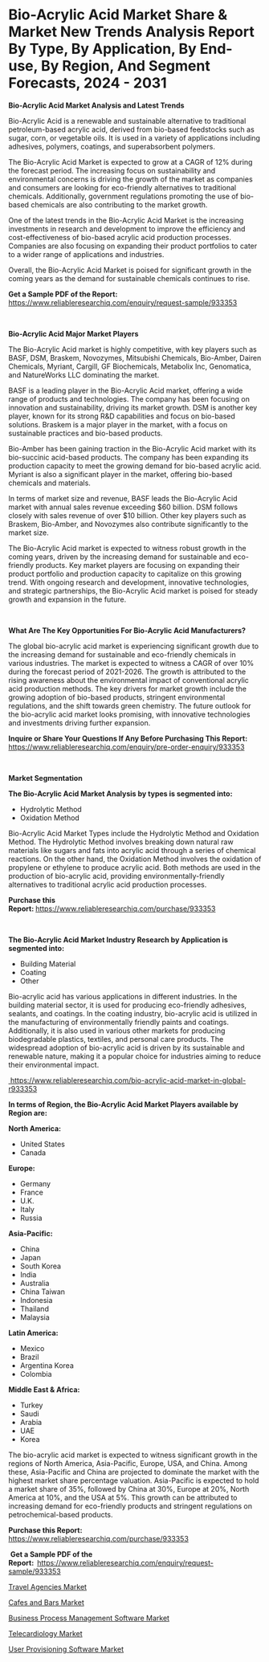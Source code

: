 <p><h1>Bio-Acrylic Acid Market Share & Market New Trends Analysis Report By Type, By Application, By End-use, By Region, And Segment Forecasts, 2024 - 2031</h1></p><p><strong>Bio-Acrylic Acid Market Analysis and Latest Trends</strong></p>
<p><p>Bio-Acrylic Acid is a renewable and sustainable alternative to traditional petroleum-based acrylic acid, derived from bio-based feedstocks such as sugar, corn, or vegetable oils. It is used in a variety of applications including adhesives, polymers, coatings, and superabsorbent polymers.</p><p>The Bio-Acrylic Acid Market is expected to grow at a CAGR of 12% during the forecast period. The increasing focus on sustainability and environmental concerns is driving the growth of the market as companies and consumers are looking for eco-friendly alternatives to traditional chemicals. Additionally, government regulations promoting the use of bio-based chemicals are also contributing to the market growth.</p><p>One of the latest trends in the Bio-Acrylic Acid Market is the increasing investments in research and development to improve the efficiency and cost-effectiveness of bio-based acrylic acid production processes. Companies are also focusing on expanding their product portfolios to cater to a wider range of applications and industries.</p><p>Overall, the Bio-Acrylic Acid Market is poised for significant growth in the coming years as the demand for sustainable chemicals continues to rise.</p></p>
<p><strong>Get a Sample PDF of the Report:&nbsp;</strong> <a href="https://www.reliableresearchiq.com/enquiry/request-sample/933353">https://www.reliableresearchiq.com/enquiry/request-sample/933353</a></p>
<p>&nbsp;</p>
<p><strong>Bio-Acrylic Acid Major Market Players</strong></p>
<p><p>The Bio-Acrylic Acid market is highly competitive, with key players such as BASF, DSM, Braskem, Novozymes, Mitsubishi Chemicals, Bio-Amber, Dairen Chemicals, Myriant, Cargill, GF Biochemicals, Metabolix Inc, Genomatica, and NatureWorks LLC dominating the market. </p><p>BASF is a leading player in the Bio-Acrylic Acid market, offering a wide range of products and technologies. The company has been focusing on innovation and sustainability, driving its market growth. DSM is another key player, known for its strong R&D capabilities and focus on bio-based solutions. Braskem is a major player in the market, with a focus on sustainable practices and bio-based products.</p><p>Bio-Amber has been gaining traction in the Bio-Acrylic Acid market with its bio-succinic acid-based products. The company has been expanding its production capacity to meet the growing demand for bio-based acrylic acid. Myriant is also a significant player in the market, offering bio-based chemicals and materials.</p><p>In terms of market size and revenue, BASF leads the Bio-Acrylic Acid market with annual sales revenue exceeding $60 billion. DSM follows closely with sales revenue of over $10 billion. Other key players such as Braskem, Bio-Amber, and Novozymes also contribute significantly to the market size.</p><p>The Bio-Acrylic Acid market is expected to witness robust growth in the coming years, driven by the increasing demand for sustainable and eco-friendly products. Key market players are focusing on expanding their product portfolio and production capacity to capitalize on this growing trend. With ongoing research and development, innovative technologies, and strategic partnerships, the Bio-Acrylic Acid market is poised for steady growth and expansion in the future.</p></p>
<p>&nbsp;</p>
<p><strong>What Are The Key Opportunities For Bio-Acrylic Acid Manufacturers?</strong></p>
<p><p>The global bio-acrylic acid market is experiencing significant growth due to the increasing demand for sustainable and eco-friendly chemicals in various industries. The market is expected to witness a CAGR of over 10% during the forecast period of 2021-2026. The growth is attributed to the rising awareness about the environmental impact of conventional acrylic acid production methods. The key drivers for market growth include the growing adoption of bio-based products, stringent environmental regulations, and the shift towards green chemistry. The future outlook for the bio-acrylic acid market looks promising, with innovative technologies and investments driving further expansion.</p></p>
<p><strong>Inquire or Share Your Questions If Any Before Purchasing This Report:</strong> <a href="https://www.reliableresearchiq.com/enquiry/pre-order-enquiry/933353">https://www.reliableresearchiq.com/enquiry/pre-order-enquiry/933353</a></p>
<p>&nbsp;</p>
<p><strong>Market Segmentation</strong></p>
<p><strong>The Bio-Acrylic Acid Market Analysis by types is segmented into:</strong></p>
<p><ul><li>Hydrolytic Method</li><li>Oxidation Method</li></ul></p>
<p><p>Bio-Acrylic Acid Market Types include the Hydrolytic Method and Oxidation Method. The Hydrolytic Method involves breaking down natural raw materials like sugars and fats into acrylic acid through a series of chemical reactions. On the other hand, the Oxidation Method involves the oxidation of propylene or ethylene to produce acrylic acid. Both methods are used in the production of bio-acrylic acid, providing environmentally-friendly alternatives to traditional acrylic acid production processes.</p></p>
<p><strong>Purchase this Report:&nbsp;</strong><a href="https://www.reliableresearchiq.com/purchase/933353">https://www.reliableresearchiq.com/purchase/933353</a></p>
<p>&nbsp;</p>
<p><strong>The Bio-Acrylic Acid Market Industry Research by Application is segmented into:</strong></p>
<p><ul><li>Building Material</li><li>Coating</li><li>Other</li></ul></p>
<p><p>Bio-acrylic acid has various applications in different industries. In the building material sector, it is used for producing eco-friendly adhesives, sealants, and coatings. In the coating industry, bio-acrylic acid is utilized in the manufacturing of environmentally friendly paints and coatings. Additionally, it is also used in various other markets for producing biodegradable plastics, textiles, and personal care products. The widespread adoption of bio-acrylic acid is driven by its sustainable and renewable nature, making it a popular choice for industries aiming to reduce their environmental impact.</p></p>
<p><a href="https://www.reliableresearchiq.com/bio-acrylic-acid-market-in-global-r933353">&nbsp;https://www.reliableresearchiq.com/bio-acrylic-acid-market-in-global-r933353</a></p>
<p><strong>In terms of Region, the Bio-Acrylic Acid Market Players available by Region are:</strong></p>
<p>
    <p> <strong> North America: </strong>
        <ul>
            <li>United States</li>
            <li>Canada</li>
        </ul>
        </p> 
    <p> <strong> Europe: </strong>
        <ul>
            <li>Germany</li>
            <li>France</li>
            <li>U.K.</li>
            <li>Italy</li>
            <li>Russia</li>
        </ul>
        </p> 
    <p> <strong> Asia-Pacific: </strong>
        <ul>
            <li>China</li>
            <li>Japan</li>
            <li>South Korea</li>
            <li>India</li>
            <li>Australia</li>
            <li>China Taiwan</li>
            <li>Indonesia</li>
            <li>Thailand</li>
            <li>Malaysia</li>
        </ul>
        </p> 
    <p> <strong> Latin America: </strong>
        <ul>
            <li>Mexico</li>
            <li>Brazil</li>
            <li>Argentina Korea</li>
            <li>Colombia</li>
        </ul>
        </p> 
    <p> <strong> Middle East & Africa: </strong>
        <ul>
            <li>Turkey</li>
            <li>Saudi</li>
            <li>Arabia</li>
            <li>UAE</li>
            <li>Korea</li>
        </ul>
    </p>
    </p>
<p><p>The bio-acrylic acid market is expected to witness significant growth in the regions of North America, Asia-Pacific, Europe, USA, and China. Among these, Asia-Pacific and China are projected to dominate the market with the highest market share percentage valuation. Asia-Pacific is expected to hold a market share of 35%, followed by China at 30%, Europe at 20%, North America at 10%, and the USA at 5%. This growth can be attributed to increasing demand for eco-friendly products and stringent regulations on petrochemical-based products.</p></p>
<p><strong>Purchase this Report: </strong><a href="https://www.reliableresearchiq.com/purchase/933353">https://www.reliableresearchiq.com/purchase/933353</a></p>
<p>&nbsp;<strong>Get a Sample PDF of the Report:&nbsp;&nbsp;</strong><a href="https://www.reliableresearchiq.com/enquiry/request-sample/933353">https://www.reliableresearchiq.com/enquiry/request-sample/933353</a></p>
<p><strong></strong></p>
<p><p><a href="https://medium.com/@felipestehr/insights-into-the-travel-agencies-market-market-players-market-size-geographical-regions-and-6a043452af53">Travel Agencies Market</a></p><p><a href="https://medium.com/@felipestehr/booming-cafes-and-bars-market-sector-market-analysis-and-growth-projections-till-2031-f71217d00f03">Cafes and Bars Market</a></p><p><a href="https://medium.com/@felipestehr/business-process-management-software-market-research-report-exploring-market-size-and-revenue-32ab88ecb0a2">Business Process Management Software Market</a></p><p><a href="https://medium.com/@felipestehr/global-telecardiology-industry-research-report-competitive-landscape-market-size-regional-status-392fbed8617d">Telecardiology Market</a></p><p><a href="https://medium.com/@felipestehr/user-provisioning-software-market-2024-2031-industry-insights-and-investment-opportunities-8e5d40a45d72">User Provisioning Software Market</a></p></p>